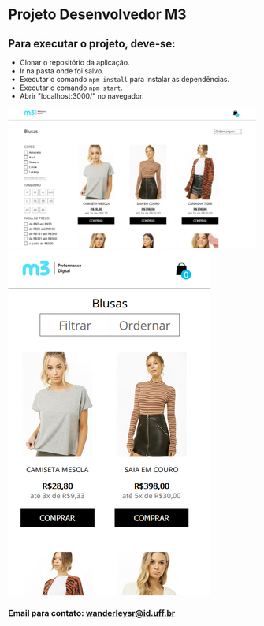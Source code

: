 # Projeto Desenvolvedor M3

## Para executar o projeto, deve-se:
 - Clonar o repositório da aplicação.
 - Ir na pasta onde foi salvo.
 - Executar o comando `npm install` para instalar as dependências.
 - Executar o comando `npm start`.
 - Abrir "localhost:3000/" no navegador.

<img src="./src/img/desktopImg.PNG">
<img src="./src/img/mobileImg.PNG">

### Email para contato: wanderleysr@id.uff.br